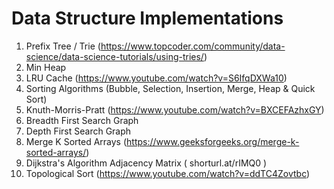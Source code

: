 # Data Structure Implementations

1. Prefix Tree / Trie (https://www.topcoder.com/community/data-science/data-science-tutorials/using-tries/)
2. Min Heap
3. LRU Cache (https://www.youtube.com/watch?v=S6IfqDXWa10)
4. Sorting Algorithms (Bubble, Selection, Insertion, Merge, Heap & Quick Sort)
5. Knuth-Morris-Pratt (https://www.youtube.com/watch?v=BXCEFAzhxGY)
6. Breadth First Search Graph
7. Depth First Search Graph
8. Merge K Sorted Arrays (https://www.geeksforgeeks.org/merge-k-sorted-arrays/)
9. Dijkstra's Algorithm Adjacency Matrix ( shorturl.at/rIMQ0 )
8. Topological Sort (https://www.youtube.com/watch?v=ddTC4Zovtbc)
